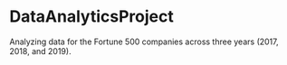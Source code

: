 # DataAnalyticsProject
Analyzing data for the Fortune 500 companies across three years (2017, 2018, and 2019).
